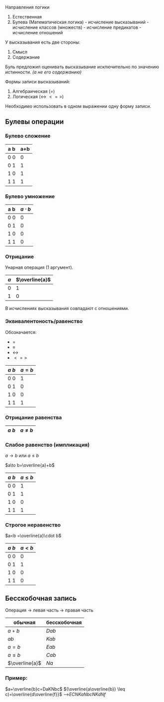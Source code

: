 Направления логики
1. Естественная
2. Булева (Математическая логика)
	   - исчисление высказываний
	   - исчисление классов (множеств)
	   - исчисление предикатов
	   - исчисление отношений
 
 У высказывания есть две стороны:
 1. Смысл
 2. Содержание 

Буль предложил оценивать высказывание исключительно по значению истинности. _(а не его содержанию)_

Формы записи высказываний:
1. Алгебраическая ($=$)
2. Логическая ($\leftrightarrow\  < = >$)

Необходимо использовать в одном выражении одну форму записи.

## Булевы операции
###  Булево сложение

| a b | a+b |
| --- | --- |
| 0 0 | 0   |
| 0 1 | 1   |
| 1 0 | 1   |
| 1 1 | 1   |
### Булево умножение

| a b | $a \cdot b$ |
| --- | ----------- |
| 0 0 | 0           |
| 0 1 | 0           |
| 1 0 | 0           |
| 1 1 | 0           |

### Отрицание

Унарная операция (1 аргумент).

| $a$ | $\overline{a}$ |
| --- | -------------- |
| 0   | 1              |
| 1   | 0              |


В исчислениях высказывания совпадают с отношениями.

### Эквивалентоность/равенство

Обозначается:
- $=$
- $\equiv$
- $\leftrightarrow$
- $<=>$

| $a\ b$ | $a=b$ |
| ------ | ----- |
| 0 0    | 1     |
| 0 1    | 0     |
| 1 0    | 0     |
| 1 1    | 1     |
### Отрицание равенства


| $a \ b$ | $a \ne b$ |
| ------- | --------- |
### Слабое равенство (импликация)

$a \to b$ или  $a \leq b$

$a\to b=\overline{a}+b$

| $a \ b$ | $a \leq b$ |
| ------- | ---------- |
| 0 0     | 1          |
| 0 1     | 1          |
| 1 0     | 0          |
| 1 1     | 1          |
### Строгое неравенство

$a<b =\overline{a}\cdot b$

| $a \ b$ | $a < b$ |
| ------- | ------- |
| 0 0     | 0       |
| 0 1     | 1       |
| 1 0     | 0       |
| 1 1     | 0       |
## Бесскобочная запись

Операция -> левая часть -> правая часть

| обычная        | бесскобочная |
| -------------- | ------------ |
| $a+b$          | $Dab$        |
| $ab$           | $Kab$        |
| $a=b$          | $Eab$        |
| $a\leq b$      | $Cab$        |
| $\overline{a}$ | $Na$         |
### Пример:
$a+\overline{b}c=DaKNbc$
$(\overline{a\overline{b}} \leq c)=\overline{d\overline{f}}$ —>$ECNKaNbcNKdNf$

